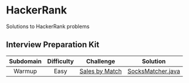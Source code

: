 # HackerRank
Solutions to HackerRank problems

## Interview Preparation Kit
| Subdomain | Difficulty | Challenge | Solution |
|:---------:|:----------:|:---------:|:--------:|
|Warmup|Easy|[Sales by Match](https://www.hackerrank.com/challenges/sock-merchant/problem?h_l=interview&playlist_slugs%5B%5D=interview-preparation-kit&playlist_slugs%5B%5D=warmup)|[SocksMatcher.java](interview-preparation-kit/warm-up/SocksMatcher.java)|
